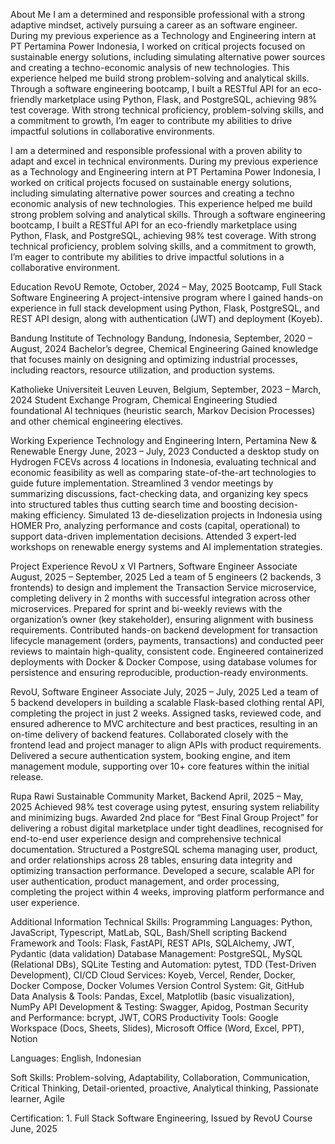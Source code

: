 About Me
I am a determined and responsible professional with a strong adaptive mindset, actively pursuing a career as an software engineer. During my previous experience as a Technology and Engineering intern at PT Pertamina Power Indonesia, I worked on critical projects focused on sustainable energy solutions, including simulating alternative power sources and creating a techno-economic analysis of new technologies. This experience helped me build strong problem-solving and analytical skills. Through a software engineering bootcamp, I built a RESTful API for an eco-friendly marketplace using Python, Flask, and PostgreSQL, achieving 98% test coverage. With strong technical proficiency, problem-solving skills, and a commitment to growth, I’m eager to contribute my abilities to drive impactful solutions in collaborative environments.

I am a determined and responsible professional with a proven ability to adapt and excel in technical environments. During my previous experience as a Technology and Engineering intern at PT Pertamina Power Indonesia, I worked on critical projects focused on sustainable energy solutions, including simulating alternative power sources and creating a techno economic analysis of new technologies. This experience helped me build strong problem solving and analytical skills. Through a software engineering bootcamp, I built a RESTful API for an eco-friendly marketplace using Python, Flask, and PostgreSQL, achieving 98% test coverage. With strong technical proficiency, problem solving skills, and a commitment to growth, I’m eager to contribute my abilities to drive impactful solutions in a collaborative environment.

Education
RevoU						      			               Remote, October, 2024 – May, 2025
Bootcamp, Full Stack Software Engineering
A project-intensive program where I gained hands-on experience in full stack development using Python, Flask, PostgreSQL, and REST API design, along with authentication (JWT) and deployment (Koyeb). 

Bandung Institute of Technology			          Bandung, Indonesia, September, 2020 – August, 2024
Bachelor’s degree, Chemical Engineering
Gained knowledge that focuses mainly on designing and optimizing industrial processes, including reactors, resource utilization, and production systems.

Katholieke Universiteit Leuven				    Leuven, Belgium, September, 2023 – March, 2024
Student Exchange Program, Chemical Engineering
Studied foundational AI techniques (heuristic search, Markov Decision Processes) and other chemical engineering electives.

Working Experience
Technology and Engineering Intern, Pertamina New & Renewable Energy		June, 2023 – July, 2023 
Conducted a desktop study on Hydrogen FCEVs across 4 locations in Indonesia, evaluating technical and economic feasibility as well as comparing state-of-the-art technologies to guide future implementation.
Streamlined 3 vendor meetings by summarizing discussions, fact-checking data, and organizing key specs into structured tables thus cutting search time and boosting decision-making efficiency.
Simulated 13 de-dieselization projects in Indonesia using HOMER Pro, analyzing performance and costs (capital, operational) to support data-driven implementation decisions.
Attended 3 expert-led workshops on renewable energy systems and AI implementation strategies.

Project Experience
RevoU x VI Partners, Software Engineer Associate 			         August, 2025 – September, 2025
Led a team of 5 engineers (2 backends, 3 frontends) to design and implement the Transaction Service microservice, completing delivery in 2 months with successful integration across other microservices.
Prepared for sprint and bi-weekly reviews with the organization’s owner (key stakeholder), ensuring alignment with business requirements.
Contributed hands-on backend development for transaction lifecycle management (orders, payments, transactions) and conducted peer reviews to maintain high-quality, consistent code.
Engineered containerized deployments with Docker & Docker Compose, using database volumes for persistence and ensuring reproducible, production-ready environments.

RevoU, Software Engineer Associate 				            		 July, 2025 – July, 2025
Led a team of 5 backend developers in building a scalable Flask-based clothing rental API, completing the project in just 2 weeks.
Assigned tasks, reviewed code, and ensured adherence to MVC architecture and best practices, resulting in an on-time delivery of backend features.
Collaborated closely with the frontend lead and project manager to align APIs with product requirements.
Delivered a secure authentication system, booking engine, and item management module, supporting over 10+ core features within the initial release.

Rupa Rawi Sustainable Community Market, Backend  				            April, 2025 – May, 2025
Achieved 98% test coverage using pytest, ensuring system reliability and minimizing bugs.
Awarded 2nd place for “Best Final Group Project” for delivering a robust digital marketplace under tight deadlines, recognised for end-to-end user experience design and comprehensive technical documentation.
Structured a PostgreSQL schema managing user, product, and order relationships across 28 tables, ensuring data integrity and optimizing transaction performance.
Developed a secure, scalable API for user authentication, product management, and order processing, completing the project within 4 weeks, improving platform performance and user experience.

Additional Information
 Technical Skills: 
Programming Languages: Python, JavaScript, Typescript, MatLab, SQL, Bash/Shell scripting 
Backend Framework and Tools: Flask, FastAPI, REST APIs, SQLAlchemy, JWT, Pydantic (data validation)
Database Management: PostgreSQL, MySQL (Relational DBs), SQLite
Testing and Automation: pytest, TDD (Test-Driven Development), CI/CD 
Cloud Services: Koyeb, Vercel, Render, Docker, Docker Compose, Docker Volumes
Version Control System: Git, GitHub
Data Analysis & Tools: Pandas, Excel, Matplotlib (basic visualization), NumPy
API Development & Testing: Swagger, Apidog, Postman
Security and Performance: bcrypt, JWT, CORS
Productivity Tools: Google Workspace (Docs, Sheets, Slides), Microsoft Office (Word, Excel, PPT), Notion

Languages: English, Indonesian

Soft Skills: Problem-solving, Adaptability, Collaboration, Communication, Critical Thinking, Detail-oriented, proactive, Analytical thinking, Passionate learner, Agile

Certification: 	1. Full Stack Software Engineering, Issued by RevoU Course   			        June, 2025

